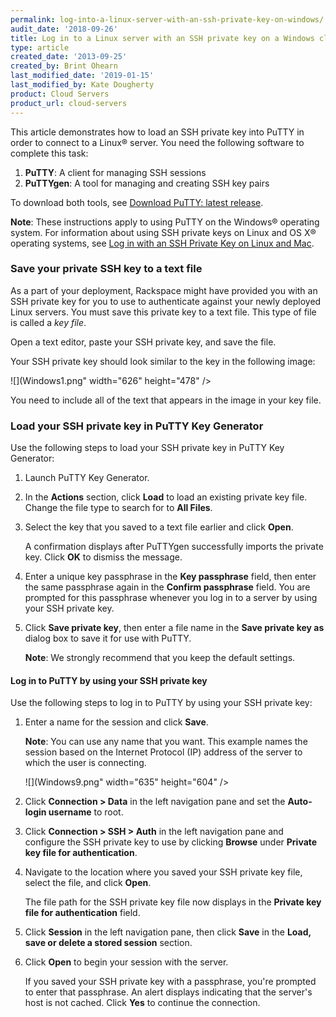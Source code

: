 ```yaml
---
permalink: log-into-a-linux-server-with-an-ssh-private-key-on-windows/
audit_date: '2018-09-26'
title: Log in to a Linux server with an SSH private key on a Windows client
type: article
created_date: '2013-09-25'
created_by: Brint Ohearn
last_modified_date: '2019-01-15'
last_modified_by: Kate Dougherty
product: Cloud Servers
product_url: cloud-servers
---
```


This article demonstrates how to load an SSH private key into PuTTY in order
to connect to a Linux&reg; server. You need the following
software to complete this task:

1.  **PuTTY**: A client for managing SSH sessions
2.  **PuTTYgen**: A tool for managing and creating SSH key pairs

To download both tools, see [Download PuTTY: latest
release](https://www.chiark.greenend.org.uk/~sgtatham/putty/download.html).

**Note**: These instructions apply to using PuTTY on the Windows&reg; operating system.
For information about using SSH private keys on Linux and OS X&reg;
operating systems, see [Log in with an SSH Private Key on Linux and
Mac](/support/how-to/logging-in-with-an-ssh-private-key-on-linuxmac).

### Save your private SSH key to a text file

As a part of your deployment, Rackspace might have provided you with an SSH
private key for you to use to authenticate against your newly deployed
Linux servers. You must save this private key to a text file. This type
of file is called a _key file_.

Open a text editor, paste your SSH private key, and save the file.

Your SSH private key should look similar to the key in the following image:

![](Windows1.png" width="626" height="478" />

You need to include all of the text that appears in the image in your key file.

### Load your SSH private key in PuTTY Key Generator

Use the following steps to load your SSH private key in PuTTY Key Generator:

1. Launch PuTTY Key Generator.

2. In the **Actions** section, click **Load** to load an existing private key
   file. Change the file type to search for to **All Files**.

3. Select the key that you saved to a text file earlier and click **Open**.

    A confirmation displays after PuTTYgen successfully imports the private
    key. Click **OK** to dismiss the message.

4. Enter a unique key passphrase in the **Key passphrase** field, then enter
   the same passphrase again in the **Confirm passphrase** field. You are
   prompted for this passphrase whenever you log in to a server by using your
   SSH private key.

5. Click **Save private key**, then enter a file name in the **Save
   private key as** dialog box to save it for use with PuTTY.

    **Note**: We strongly recommend that you keep the default settings.

#### Log in to PuTTY by using your SSH private key

Use the following steps to log in to PuTTY by using your SSH private key:

1. Enter a name for the session and click **Save**.

    **Note**: You can use any name that you want. This example names the
    session based on the Internet Protocol (IP) address of the server to which
    the user is connecting.

   ![](Windows9.png" width="635" height="604" />

2. Click **Connection > Data** in the left navigation pane and set the
   **Auto-login username** to root.

3. Click **Connection > SSH > Auth**  in the left navigation pane and
   configure the SSH private key to use by clicking **Browse** under **Private
   key file for authentication**.

4. Navigate to the location where you saved your SSH private key file, select
   the file, and click **Open**.

    The file path for the SSH private key file now displays in the **Private
    key file for authentication** field.

5. Click **Session** in the left navigation pane, then click **Save** in the
   **Load, save or delete a stored session** section.

6. Click **Open** to begin your session with the server.

    If you saved your SSH private key with a passphrase, you're prompted to
    enter that passphrase. An alert displays indicating that the server's host
    is not cached. Click **Yes** to continue the connection.
